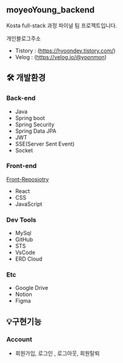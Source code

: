 ## moyeoYoung_backend

Kosta full-stack 과정 파이널 팀 프로젝트입니다.<br>

개인블로그주소

  - Tistory : (https://hyoondev.tistory.com/)
  - Velog : (https://velog.io/@yoonmon)



## 🛠 개발환경

 ### Back-end

- Java
- Spring boot
- Spring Security
- Spring Data JPA
- JWT
- SSE(Server Sent Event)
- Socket
  
### Front-end
  [Front-Reposiotry](https://github.com/hyunyoonNa/moyeoYoung_frontend)
- React
- CSS
- JavaScript

### Dev Tools
- MySql
- GitHub
- STS
- VsCode
- ERD Cloud

### Etc
- Google Drive
- Notion
- Figma

## 💡구현기능  

### Account
- 회원가입, 로그인 , 로그아웃, 회원탈퇴
  
  



